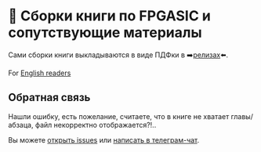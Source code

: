 # :closed_book: Сборки книги по FPGASIC и сопутствующие материалы

Сами сборки книги выкладываются в виде ПДФки в ➡️[релизах](https://github.com/iDoka/mastering-fpgasic-book/releases)⬅️.

For [English readers](README_en.md)


## Обратная связь

Нашли ошибку, есть пожелание, считаете, что в книге не хватает главы/абзаца, файл некорректно отображается?!..

Вы можете [открыть issues](https://github.com/iDoka/mastering-fpgasic-book/issues/new/choose) или [написать в телеграм-чат](https://t.me/joinchat/hvutlYBGU35mOGEy).













































